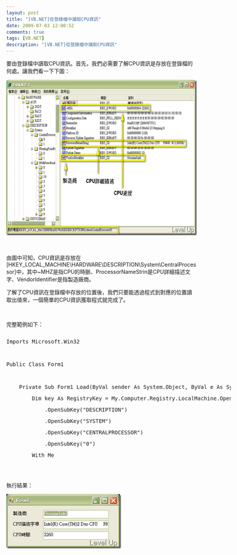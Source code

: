 ```yaml
---
layout: post
title: "[VB.NET]從登錄檔中讀取CPU資訊"
date: 2009-07-03 12:00:52
comments: true
tags: [VB.NET]
description: "[VB.NET]從登錄檔中讀取CPU資訊"
---
```

<p>要由登錄檔中讀取CPU資訊。首先，我們必需要了解CPU資訊是存放在登錄檔的何處。讓我們看一下下圖：</p><p><img style="border-right-width: 0px; border-top-width: 0px; border-bottom-width: 0px; border-left-width: 0px" border="0" alt="image" width="644" height="411" src="\images\posts\9094\image_thumb.png" /></p><p> </p><p>由圖中可知，CPU資訊是存放在[HKEY_LOCAL_MACHINE\HARDWARE\DESCRIPTION\System\CentralProcessor]中，其中~MHZ是指CPU的時脈、ProcessorNameStrin是CPU詳細描述文字、VendorIdentifier是指製造廠商。</p><p>了解了CPU資訊在登錄檔中存放的位置後，我們只要能透過程式到對應的位置讀取出值來，一個簡單的CPU資訊獲取程式就完成了。</p><p> </p><p>完整範例如下：</p><div style="width: 594px; height: 346px; overflow: auto"><div class="csharpcode"><pre class="alt"><span class="kwrd">Imports</span> Microsoft.Win32</pre><pre>
 </pre><pre class="alt"><span class="kwrd">Public</span> <span class="kwrd">Class</span> Form1</pre><pre>
 </pre><pre class="alt">
    <span class="kwrd">Private</span> <span class="kwrd">Sub</span> Form1_Load(<span class="kwrd">ByVal</span> sender <span class="kwrd">As</span> System.<span class="kwrd">Object</span>, <span class="kwrd">ByVal</span> e <span class="kwrd">As</span> System.EventArgs) <span class="kwrd">Handles</span> <span class="kwrd">MyBase</span>.Load</pre><pre>
        <span class="kwrd">Dim</span> key <span class="kwrd">As</span> RegistryKey = My.Computer.Registry.LocalMachine.OpenSubKey(<span class="str">"HARDWARE"</span>) _</pre><pre class="alt">
            .OpenSubKey(<span class="str">"DESCRIPTION"</span>) _</pre><pre>
            .OpenSubKey(<span class="str">"SYSTEM"</span>) _</pre><pre class="alt">
            .OpenSubKey(<span class="str">"CENTRALPROCESSOR"</span>) _</pre><pre>
            .OpenSubKey(<span class="str">"0"</span>)</pre><pre class="alt">
        <span class="kwrd">With</span> <span class="kwrd">Me</span></pre><pre>
            .tbxVendor.Text = key.GetValue(<span class="str">"VendorIdentifier"</span>).ToString</pre><pre class="alt">
            .tbxCPUName.Text = key.GetValue(<span class="str">"ProcessorNameString"</span>).ToString</pre><pre>
            .tbxCPUMHz.Text = key.GetValue(<span class="str">"~MHz"</span>).ToString</pre><pre class="alt">
        <span class="kwrd">End</span> <span class="kwrd">With</span></pre><pre>
    <span class="kwrd">End</span> <span class="kwrd">Sub</span></pre><pre class="alt"><span class="kwrd">End</span> <span class="kwrd">Class</span></pre></div></div><p /><style type="text/css"><![CDATA[

.csharpcode, .csharpcode pre
{
	font-size: small;
	color: black;
	font-family: consolas, "Courier New", courier, monospace;
	background-color: #ffffff;
	/*white-space: pre;*/
}
.csharpcode pre { margin: 0em; }
.csharpcode .rem { color: #008000; }
.csharpcode .kwrd { color: #0000ff; }
.csharpcode .str { color: #006080; }
.csharpcode .op { color: #0000c0; }
.csharpcode .preproc { color: #cc6633; }
.csharpcode .asp { background-color: #ffff00; }
.csharpcode .html { color: #800000; }
.csharpcode .attr { color: #ff0000; }
.csharpcode .alt 
{
	background-color: #f4f4f4;
	width: 100%;
	margin: 0em;
}
.csharpcode .lnum { color: #606060; }]]></style><p> </p><p>執行結果：</p><p><img style="border-right-width: 0px; border-top-width: 0px; border-bottom-width: 0px; border-left-width: 0px" border="0" alt="image" width="304" height="144" src="\images\posts\9094\image_thumb_2.png" /></p>